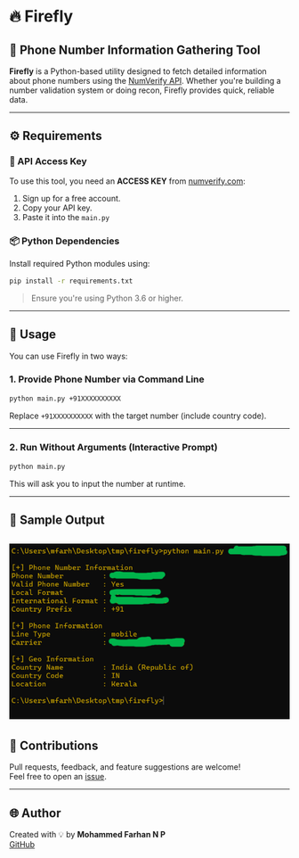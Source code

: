 # 🔥 Firefly

## 📱 Phone Number Information Gathering Tool

**Firefly** is a Python-based utility designed to fetch detailed information about phone numbers using the [NumVerify API](https://numverify.com). Whether you're building a number validation system or doing recon, Firefly provides quick, reliable data.

---

## ⚙️ Requirements

### 🔐 API Access Key
To use this tool, you need an **ACCESS KEY** from [numverify.com](https://numverify.com):

1. Sign up for a free account.
2. Copy your API key.
3. Paste it into the `main.py`

### 📦 Python Dependencies

Install required Python modules using:

```bash
pip install -r requirements.txt
```

> Ensure you're using Python 3.6 or higher.

---

## 🚀 Usage

You can use Firefly in two ways:

### 1. Provide Phone Number via Command Line

```bash
python main.py +91XXXXXXXXXX
```

Replace `+91XXXXXXXXXX` with the target number (include country code).

---

### 2. Run Without Arguments (Interactive Prompt)

```bash
python main.py
```

This will ask you to input the number at runtime.

---

## 🧪 Sample Output

![Output](https://github.com/mohammedfarhannp/Firefly/blob/master/imgs/Sample_Output.png)
---

## 🤝 Contributions

Pull requests, feedback, and feature suggestions are welcome!  
Feel free to open an [issue](https://github.com/mohammedfarhannp/firefly/issues).

---

## 🌐 Author

Created with 💡 by **Mohammed Farhan N P**  
[GitHub](https://github.com/mohammedfarhannp)
